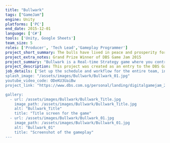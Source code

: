 ```yaml
---
title: "Bullwark"
tags: ["GameJam"]
engine: Unity
platforms: ['PC']
end_date: 2015-12-01
language: ['C#']
tools: ['Unity, Google Sheets']
team_size: 5
roles: ['Producer', 'Tech Lead','Gameplay Programmer']
project_short_summary: The bulls have lived in peace and prosperity for generations, but the jealous bears have come to bring them down. Play as five adorable bulls and defend your home from waves of evil bears. Collect resources, manage your fort and shoot down enemies in this unique base-defense strategy game! 
project_extra_notes: Grand Prize Winner of DBS Game Jam 2015
project_summary: "Bullwark is a Real-time Strategy game where you control a team of bulls in order to protect a fort from Bear attacks, by manning the turrets while managing your resources."
project_description: This project was created as an entry to the DBS Game Jam 2015 under the theme of "The Bears and the Bulls", and had to be made within 3 days. All assets, from graphics, to sounds, to scripts, were created from scratch within that time.
job_details: ['Set up the schedule and workflow for the entire team, including soft milestones, progress updates, and scoping.', 'Implemented the main mechanic of controlling and moving the bulls, along with the ability to interact with objects such as the Turrets and the Walls.', 'Set up a system and workflow which allowed the game designers to balance the stats of the game using Google Sheets and no code. This included details about the waves, and each individual bull's information.']
splash_image: "/assets/images/Bullwark/Bullwark_01.jpg"
youtube_video_code: ODeKU3UaiBw
project_link: "https://www.dbs.com.sg/personal/landing/digitalgamejam_2015/bullwark.html"

gallery:
  - url: /assets/images/Bullwark/Bullwark_Title.jpg
    image_path: /assets/images/Bullwark/Bullwark_Title.jpg
    alt: "Bullwark_Title"
    title: "Title screen for the game"
  - url: /assets/images/Bullwark/Bullwark_01.jpg
    image_path: /assets/images/Bullwark/Bullwark_01.jpg
    alt: "Bullwark_01"
    title: "Screenshot of the gameplay"
---
```

